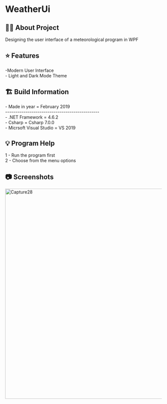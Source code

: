 # WeatherUi

<h2> 👨‍💻 About Project</h2>
Designing the user interface of a meteorological program in WPF<br />

<h2> ⭐ Features</h2>
-Modern User Interface<br />
- Light and Dark Mode Theme <br />

<h2> 🏗 Build Information</h2>
- Made in year = February 2019 <br />
----------------------------------------------- <br />
- .NET Framework =  4.6.2 <br />
- Csharp = Csharp 7.0.0 <br />
- Micrsoft Visual Studio = VS 2019 <br />

<h2> 💡 Program Help</h2>
1 - Run the program first<br />
2 - Choose from the menu options<br />

<h2>📷 Screenshots</h2>
<img width="674" alt="Capture28" src="https://github.com/user-attachments/assets/7c9a1f80-777d-418d-9934-bdedcfa472a5">
